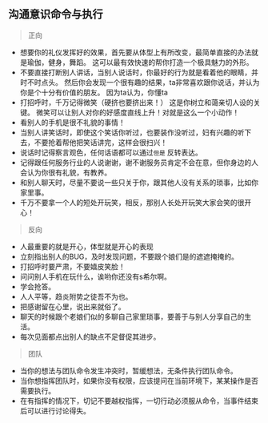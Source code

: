 ## 沟通意识命令与执行
> 正向
- 想要你的礼仪发挥好的效果，首先要从体型上有所改变，最简单直接的办法就是瑜伽，健身，舞蹈。
这可以最有效快速的帮你打造一个极具魅力的外形。
- 不要直接打断别人讲话，当别人说话时，你最好的行为就是看着他的眼睛，并时不时点头。
然后你会发现一个很有趣的结果，ta非常喜欢跟你说话，并认为你是个十分有价值的朋友。
因为ta认为，你懂ta
- 打招呼时，千万记得微笑（硬挤也要挤出来！）
这是你树立和蔼亲切人设的关键。
微笑可以让别人对你的好感度直线上升！对就是这么一个小动作！
- 看别人的手机是很不礼貌的事情！
- 当别人讲笑话时，即使这个笑话你听过，也要装作没听过，妇有兴趣的听下去，不要抢着帮他把笑话讲完，这样会很扫兴！
- 说话时记得察言观色，任何话语都可以通过`但是` 反转表达。
- 记得跟任何服务行业的人说谢谢，谢不谢服务员肯定不会在意，但你身边的人会认为你很有礼貌，有教养。
- 和别人聊天时，尽量不要说一些只关于你，跟其他人没有关系的琐事，比如你家里事。
- 千万不要拿一个人的短处开玩笑，相反，那别人长处开玩笑大家会笑的很开心！

> 反向
- 人最重要的就是开心，体型就是开心的表现
- 立刻指出别人的BUG，及时发现问题，不要跟个娘们是的遮遮掩掩的。
- 打招呼时要严肃，不要嬉皮笑脸！
- 问问别人手机在玩什么，诶哟你还没有s希尔啊。
- 学会抢答。
- 人人平等，趋炎附势之徒吾不为也。
- 把感谢留在心里，说出来就俗了。
- 聊天的时候跟个老娘们似的多聊自己家里琐事，要善于与别人分享自己的生活。
- 每次见面都点出别人的缺点不足督促其进步。



> 团队
- 当你的想法与团队命令发生冲突时，暂缓想法，无条件执行团队命令。
- 当你想指挥团队时，如果你没有权限，应该提问在当前环境下，某某操作是否需要执行。
- 在有指挥的情况下，切记不要越权指挥，一切行动必须服从命令，当事件结束后可以进行讨论得失。